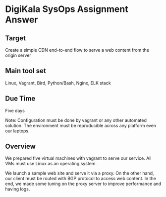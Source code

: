 # DigiKala SysOps Assignment Answer

## Target

Create a simple CDN end-to-end flow to serve a web content from the origin server

## Main tool set

Linux, Vagrant, Bird, Python/Bash, Nginx, ELK stack

## Due Time

Five days

Note: Configuration must be done by vagrant or any other automated solution. The environment must be
reproducible across any platform even our laptops.

## Overview

We prepared five virtual machines with vagrant to serve our service. All VMs must use Linux as an operating
system.

We launch a sample web site and serve it via a proxy. On the other hand, our client must be routed with BGP protocol to access web content. In the end, we made some tuning on the proxy server to improve performance and having logs.
